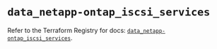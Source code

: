 # `data_netapp-ontap_iscsi_services`

Refer to the Terraform Registry for docs: [`data_netapp-ontap_iscsi_services`](https://registry.terraform.io/providers/netapp/netapp-ontap/2.3.0/docs/data-sources/iscsi_services).
